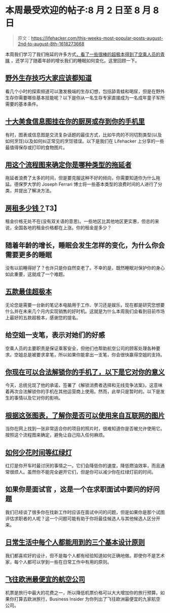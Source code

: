 # 本周最受欢迎的帖子:8 月 2 日至 8 月 8 日

> 原文：<https://lifehacker.com/this-weeks-most-popular-posts-august-2nd-to-august-8th-1618273668>

本周我们学习了我们拖延的许多方式[，看了一些很棒的超极本](https://lifehacker.com/use-this-flowchart-to-identify-what-type-of-procrastina-1615614759)[得到了空乘人员的青睐](http://lifehacker.com/get-on-a-flight-attendant-s-good-side-by-giving-them-a-1614157054) ，还学习了随着年龄的增长我们的睡眠如何变化。这里回顾一下。



## [野外生存技巧大家应该都知道](http://lifehacker.com/the-wilderness-survival-skills-everyone-should-know-5881604)

看几个小时的探索频道可以激发极端的生存幻想，包括舔青蛙和喝尿，但是在野外生存你需要哪些基本技能呢？以下是你从一名生存专家直接成为一名成年童子军所需要的基本条件。

## [十大美食信息图挂在你的厨房或存到你的手机里](http://lifehacker.com/top-10-food-infographics-to-hang-in-your-kitchen-or-sav-1614605265)

有时，图表或信息图是交流复杂话题的最佳方式，比如牛肉的不同切割类型(以及如何烹饪)以及如何纠正常见的烹饪错误。以下是我们在 Lifehacker 上分享的一些最值得保存或打印的食物图片。

## [用这个流程图来确定你是哪种类型的拖延者](http://lifehacker.com/use-this-flowchart-to-identify-what-type-of-procrastina-1615614759)

拖延者浪费了太多的时间，但是要克服这种不好的倾向，你需要知道你为什么拖延。德保罗大学的 Joseph Ferrari 博士将一些基本类型的浪费时间的人进行了分类，并提出了解决方法。

## [房租多少钱？](http://lifehacker.com/how-much-do-you-pay-for-rent-1617581747)T3】

租金价格无处不在(没有双关语的意思)。一些地区比其他地区更实惠，但总的来说，全国各地的租金价格都在上涨。你的租金是多少？

## 随着年龄的增长，睡眠会发生怎样的变化，为什么你会需要更多的睡眠

没有以前睡得好了？也许只是你自然变老了。不幸的是，既然睡眠对保护你的身心如此重要，这就成了一个难题。

## [五款最佳超极本](http://lifehacker.com/five-best-ultrabooks-1615183263)

无论您是需要一台新的笔记本电脑用于工作、学习还是娱乐，现在都是研究您想要什么并在未来几个月内实现销售的好时机。这就是为什么本周我们会看到目前市场上最好的五款超极本，感谢您的提名。

## 给空姐一支笔，表示对她们的好感

空乘人员的主要职责是保证乘客安全，但他们也帮助航空公司的顾客处理各种要求。空姐总是被要求拿笔，所以如果你能拿出一支笔，你会很快赢得空姐的支持。

## [你现在可以合法解锁你的手机了，以下是它对你的意义](http://lifehacker.com/you-can-now-legally-unlock-your-cellphone-heres-what-i-1614787933)

今天，总统兑现了他的承诺，签署了《解锁消费者选择和无线竞争法案》。这意味着再次合法解锁你的手机在其他运营商上使用。然而，此举只是暂时的。以下是发生的事情以及它对你的影响。

## [根据这张图表，了解你是否可以使用来自互联网的图片](http://lifehacker.com/follow-this-chart-to-know-if-you-can-use-an-image-from-1615584870)

当你在网上找到一张非常适合你的项目的照片时，很难知道你是否被允许使用它。按照这个流程图来确定，避免让自己陷入任何麻烦。

## [如何少花时间等红绿灯](http://lifehacker.com/how-to-spend-less-time-waiting-at-traffic-lights-1616974405)

红灯是你开车时最讨厌的事情之一。它们会降低你的速度，降低燃油效率，而且通常很烦人。虽然你不能完全避开它们，但是你可以减少你在红绿灯前的时间。

## 如果你是面试官 ，这是一个在求职面试中要问的好问题

我们已经谈了很多你在找新工作时应该在面试中问的问题，但是如果你是那个试图评估求职者的人呢？这一个问题可能有助于你将最佳候选人与其他候选人区分开来。

## [日常生活中每个人都能用到的三个基本设计原则](http://lifehacker.com/three-basic-design-principles-everyone-can-use-in-every-1616278215)

我们都喜欢好的设计，但不是每个人都有经验知道如何正确地做。即使你不是艺术家，每个人都可以学到一些在日常工作中有用的原则。

## [飞往欧洲最便宜的航空公司](http://wayfarer.lifehacker.com/the-cheapest-airlines-for-flying-to-europe-1613915851)

机票是旅行中最大的花费之一，所以降低机票价格可以大大增加你的旅行预算。如果你打算去欧洲旅行，Business Insider 为你列出了飞往欧洲最便宜的九家航空公司。